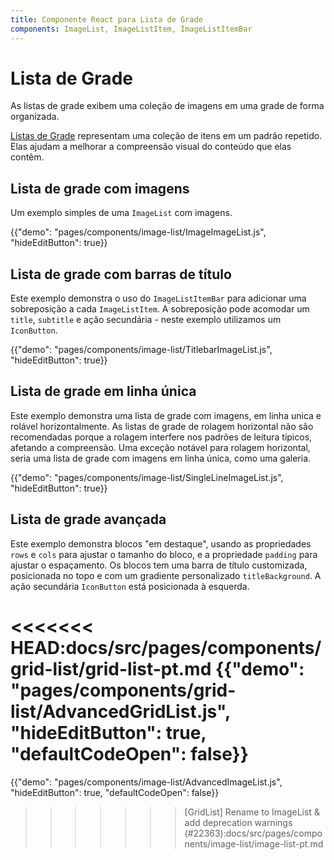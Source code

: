 ```yaml
---
title: Componente React para Lista de Grade
components: ImageList, ImageListItem, ImageListItemBar
---
```


# Lista de Grade

<p class="description">As listas de grade exibem uma coleção de imagens em uma grade de forma organizada.</p>

[Listas de Grade](https://material.io/design/components/image-lists.html) representam uma coleção de itens em um padrão repetido. Elas ajudam a melhorar a compreensão visual do conteúdo que elas contêm.

## Lista de grade com imagens

Um exemplo simples de uma `ImageList` com imagens.

{{"demo": "pages/components/image-list/ImageImageList.js", "hideEditButton": true}}

## Lista de grade com barras de título

Este exemplo demonstra o uso do `ImageListItemBar` para adicionar uma sobreposição a cada `ImageListItem`. A sobreposição pode acomodar um `title`, `subtitle` e ação secundária - neste exemplo utilizamos um `IconButton`.

{{"demo": "pages/components/image-list/TitlebarImageList.js", "hideEditButton": true}}

## Lista de grade em linha única

Este exemplo demonstra uma lista de grade com imagens, em linha unica e rolável horizontalmente. As listas de grade de rolagem horizontal não são recomendadas porque a rolagem interfere nos padrões de leitura típicos, afetando a compreensão. Uma exceção notável para rolagem horizontal, seria uma lista de grade com imagens em linha única, como uma galeria.

{{"demo": "pages/components/image-list/SingleLineImageList.js", "hideEditButton": true}}

## Lista de grade avançada

Este exemplo demonstra blocos "em destaque", usando as propriedades `rows` e `cols` para ajustar o tamanho do bloco, e a propriedade `padding` para ajustar o espaçamento. Os blocos tem uma barra de título customizada, posicionada no topo e com um gradiente personalizado `titleBackground`. A ação secundária `IconButton` está posicionada à esquerda.

<<<<<<< HEAD:docs/src/pages/components/grid-list/grid-list-pt.md
{{"demo": "pages/components/grid-list/AdvancedGridList.js", "hideEditButton": true, "defaultCodeOpen": false}}
=======
{{"demo": "pages/components/image-list/AdvancedImageList.js", "hideEditButton": true, "defaultCodeOpen": false}}
>>>>>>> [GridList] Rename to ImageList & add deprecation warnings (#22363):docs/src/pages/components/image-list/image-list-pt.md
